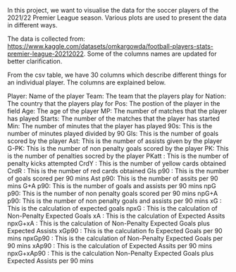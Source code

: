 In this project, we want to visualise the data for the soccer players of the 2021/22 Premier League season. Various plots are used to present the data in different ways.

The data is collected from: https://www.kaggle.com/datasets/omkargowda/football-players-stats-premier-league-20212022. Some of the columns names are updated for better clarification. 

From the csv table, we have 30 columns which describe different things for an individual player. The columns are explained below.

Player: Name of the player
Team: The team that the players play for
Nation: The country that the players play for
Pos: The postion of the player in the field
Age: The age of the player
MP: The number of matches that the player has played
Starts: The number of the matches that the player has started
Min: The number of minutes that the player has played
90s: This is the number of minutes played divided by 90
Gls: This is the number of goals scored by the player
Ast: This is the number of assists given by the player
G-PK: This is the number of non penalty goals scored by the player
PK: This is the number of penalties socred by the player
PKatt : This is the number of penalty kicks attempted
CrdY : This is the number of yellow cards obtained
CrdR : This is the number of red cards obtained
Gls p90 : This is the number of goals scored per 90 mins
Ast p90: This is the number of assits per 90 mins
G+A p90: This is the number of goals and assists per 90 mins
npG p90: This is the number of non penalty goals scored per 90 mins
npG+A p90: This is the number of non penalty goals and assists per 90 mins
xG : This is the calculation of expected goals
npxG : This is the calculation of Non-Penalty Expected Goals
xA : This is the calculation of Expected Assits
npxG+xA : This is the calculation of Non-Penalty Expected Goals plus Expected Assists
xGp90 : This is the calculation fo Expected Goals per 90 mins
npxGp90 : This is the calculation of Non-Penalty Expected Goals per 90 mins
xAp90 : This is the calculation of Expected Assits per 90 mins
npxG+xAp90 : This is the calculation Non-Penalty Expected Goals plus Expected Assists per 90 mins

